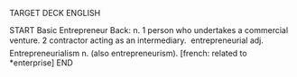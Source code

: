 TARGET DECK
ENGLISH

START
Basic
Entrepreneur
Back: n. 1 person who undertakes a commercial venture. 2 contractor acting as an intermediary.  entrepreneurial adj. Entrepreneurialism n. (also entrepreneurism). [french: related to *enterprise]
END
